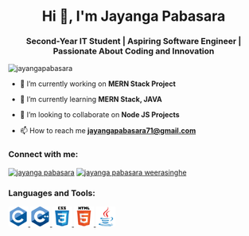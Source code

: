 <h1 align="center">Hi 👋, I'm Jayanga Pabasara</h1>
<h3 align="center">Second-Year IT Student | Aspiring Software Engineer | Passionate About Coding and Innovation</h3>

<p align="left"> <img src="https://komarev.com/ghpvc/?username=jayangapabasara&label=Profile%20views&color=0e75b6&style=flat" alt="jayangapabasara" /> </p>

- 🔭 I’m currently working on **MERN Stack Project**

- 🌱 I’m currently learning **MERN Stack, JAVA**

- 👯 I’m looking to collaborate on **Node JS Projects**

- 📫 How to reach me **jayangapabasara71@gmail.com**

<h3 align="left">Connect with me:</h3>
<p align="left">
<a href="www.linkedin.com/in/jayanga-pabasara" target="blank"><img align="center" src="https://raw.githubusercontent.com/rahuldkjain/github-profile-readme-generator/master/src/images/icons/Social/linked-in-alt.svg" alt="jayanga pabasara" height="30" width="40" /></a>
<a href="https://fb.com/jayanga pabasara weerasinghe" target="blank"><img align="center" src="https://raw.githubusercontent.com/rahuldkjain/github-profile-readme-generator/master/src/images/icons/Social/facebook.svg" alt="jayanga pabasara weerasinghe" height="30" width="40" /></a>
</p>

<h3 align="left">Languages and Tools:</h3>
<p align="left"> <a href="https://www.cprogramming.com/" target="_blank" rel="noreferrer"> <img src="https://raw.githubusercontent.com/devicons/devicon/master/icons/c/c-original.svg" alt="c" width="40" height="40"/> </a> <a href="https://www.w3schools.com/cpp/" target="_blank" rel="noreferrer"> <img src="https://raw.githubusercontent.com/devicons/devicon/master/icons/cplusplus/cplusplus-original.svg" alt="cplusplus" width="40" height="40"/> </a> <a href="https://www.w3schools.com/css/" target="_blank" rel="noreferrer"> <img src="https://raw.githubusercontent.com/devicons/devicon/master/icons/css3/css3-original-wordmark.svg" alt="css3" width="40" height="40"/> </a> <a href="https://www.w3.org/html/" target="_blank" rel="noreferrer"> <img src="https://raw.githubusercontent.com/devicons/devicon/master/icons/html5/html5-original-wordmark.svg" alt="html5" width="40" height="40"/> </a> <a href="https://www.java.com" target="_blank" rel="noreferrer"> <img src="https://raw.githubusercontent.com/devicons/devicon/master/icons/java/java-original.svg" alt="java" width="40" height="40"/> </a> </p>
